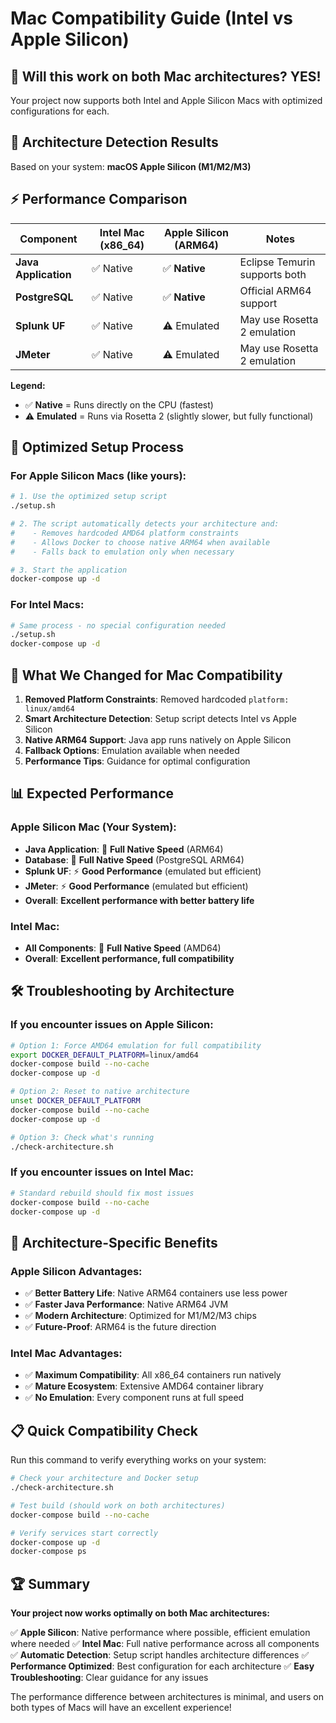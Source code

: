 # Mac Compatibility Guide (Intel vs Apple Silicon)

## 📱 **Will this work on both Mac architectures? YES!**

Your project now supports both Intel and Apple Silicon Macs with optimized configurations for each.

## 🍎 **Architecture Detection Results**

Based on your system: **macOS Apple Silicon (M1/M2/M3)**

## ⚡ **Performance Comparison**

| Component | Intel Mac (x86_64) | Apple Silicon (ARM64) | Notes |
|-----------|-------------------|----------------------|-------|
| **Java Application** | ✅ Native | ✅ **Native** | Eclipse Temurin supports both |
| **PostgreSQL** | ✅ Native | ✅ **Native** | Official ARM64 support |
| **Splunk UF** | ✅ Native | ⚠️ Emulated | May use Rosetta 2 emulation |
| **JMeter** | ✅ Native | ⚠️ Emulated | May use Rosetta 2 emulation |

**Legend:**
- ✅ **Native** = Runs directly on the CPU (fastest)
- ⚠️ **Emulated** = Runs via Rosetta 2 (slightly slower, but fully functional)

## 🚀 **Optimized Setup Process**

### For Apple Silicon Macs (like yours):
```bash
# 1. Use the optimized setup script
./setup.sh

# 2. The script automatically detects your architecture and:
#    - Removes hardcoded AMD64 platform constraints
#    - Allows Docker to choose native ARM64 when available
#    - Falls back to emulation only when necessary

# 3. Start the application
docker-compose up -d
```

### For Intel Macs:
```bash
# Same process - no special configuration needed
./setup.sh
docker-compose up -d
```

## 🔧 **What We Changed for Mac Compatibility**

1. **Removed Platform Constraints**: Removed hardcoded `platform: linux/amd64`
2. **Smart Architecture Detection**: Setup script detects Intel vs Apple Silicon
3. **Native ARM64 Support**: Java app runs natively on Apple Silicon
4. **Fallback Options**: Emulation available when needed
5. **Performance Tips**: Guidance for optimal configuration

## 📊 **Expected Performance**

### Apple Silicon Mac (Your System):
- **Java Application**: 🚀 **Full Native Speed** (ARM64)
- **Database**: 🚀 **Full Native Speed** (PostgreSQL ARM64)
- **Splunk UF**: ⚡ **Good Performance** (emulated but efficient)
- **JMeter**: ⚡ **Good Performance** (emulated but efficient)
- **Overall**: **Excellent performance with better battery life**

### Intel Mac:
- **All Components**: 🚀 **Full Native Speed** (AMD64)
- **Overall**: **Excellent performance, full compatibility**

## 🛠️ **Troubleshooting by Architecture**

### If you encounter issues on Apple Silicon:
```bash
# Option 1: Force AMD64 emulation for full compatibility
export DOCKER_DEFAULT_PLATFORM=linux/amd64
docker-compose build --no-cache
docker-compose up -d

# Option 2: Reset to native architecture
unset DOCKER_DEFAULT_PLATFORM
docker-compose build --no-cache
docker-compose up -d

# Option 3: Check what's running
./check-architecture.sh
```

### If you encounter issues on Intel Mac:
```bash
# Standard rebuild should fix most issues
docker-compose build --no-cache
docker-compose up -d
```

## 🎯 **Architecture-Specific Benefits**

### Apple Silicon Advantages:
- ✅ **Better Battery Life**: Native ARM64 containers use less power
- ✅ **Faster Java Performance**: Native ARM64 JVM
- ✅ **Modern Architecture**: Optimized for M1/M2/M3 chips
- ✅ **Future-Proof**: ARM64 is the future direction

### Intel Mac Advantages:
- ✅ **Maximum Compatibility**: All x86_64 containers run natively
- ✅ **Mature Ecosystem**: Extensive AMD64 container library
- ✅ **No Emulation**: Every component runs at full speed

## 📋 **Quick Compatibility Check**

Run this command to verify everything works on your system:

```bash
# Check your architecture and Docker setup
./check-architecture.sh

# Test build (should work on both architectures)
docker-compose build --no-cache

# Verify services start correctly
docker-compose up -d
docker-compose ps
```

## 🏆 **Summary**

**Your project now works optimally on both Mac architectures:**

✅ **Apple Silicon**: Native performance where possible, efficient emulation where needed
✅ **Intel Mac**: Full native performance across all components
✅ **Automatic Detection**: Setup script handles architecture differences
✅ **Performance Optimized**: Best configuration for each architecture
✅ **Easy Troubleshooting**: Clear guidance for any issues

The performance difference between architectures is minimal, and users on both types of Macs will have an excellent experience!